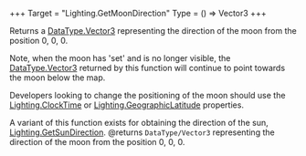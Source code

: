 +++
Target = "Lighting.GetMoonDirection"
Type = () => Vector3
+++

Returns a [DataType.Vector3](https://developer.roblox.com/search#stq=Vector3) representing the direction of the moon from the position 0, 0, 0.Note, when the moon has 'set' and is no longer visible, the [DataType.Vector3](https://developer.roblox.com/search#stq=Vector3) returned by this function will continue to point towards the moon below the map.Developers looking to change the positioning of the moon should use the [Lighting.ClockTime](https://developer.roblox.com/api-reference/property/Lighting/ClockTime) or [Lighting.GeographicLatitude](https://developer.roblox.com/api-reference/property/Lighting/GeographicLatitude) properties.A variant of this function exists for obtaining the direction of the sun, [Lighting.GetSunDirection](https://developer.roblox.com/api-reference/function/Lighting/GetSunDirection).@returns `DataType/Vector3` representing the direction of the moon from the position 0, 0, 0.